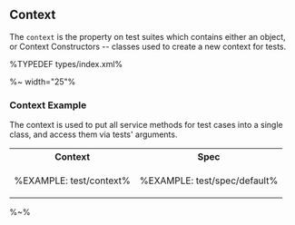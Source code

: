 ## Context

The `context` is the property on test suites which contains either an object, or Context Constructors -- classes used to create a new context for tests.

%TYPEDEF types/index.xml%

%~ width="25"%

### Context Example

The context is used to put all service methods for test cases into a single class, and access them via tests' arguments.

<table>
<tr><th>Context</th><th>Spec</th></tr>
<tr><td>

%EXAMPLE: test/context%
</td><td>

%EXAMPLE: test/spec/default%
</td></tr>
</table>

%~%